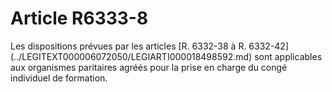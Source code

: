 # Article R6333-8

<p align="left">
  Les dispositions prévues par les articles [R. 6332-38 à R. 6332-42](../LEGITEXT000006072050/LEGIARTI000018498592.md) sont applicables aux organismes paritaires agréés pour la prise en charge du congé individuel de formation.
</p>